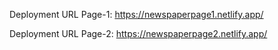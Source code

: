 Deployment URL Page-1:
https://newspaperpage1.netlify.app/

Deployment URL Page-2:
https://newspaperpage2.netlify.app/
